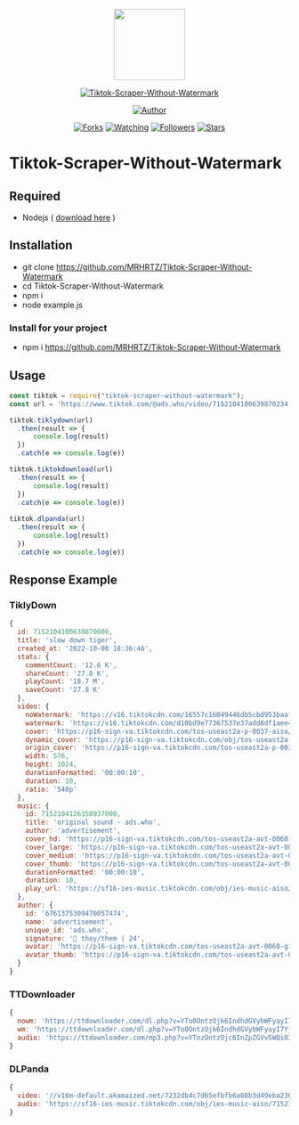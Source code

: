 <p align="center">
<img src="https://raw.githubusercontent.com/MRHRTZ/Tiktok-Scraper-Without-Watermark/main/src/media/ttk.webp" width="128" height="128"/>
</p>
<p align="center">
<a href="#"><img title="Tiktok-Scraper-Without-Watermark" src="https://img.shields.io/static/v1?label=package&message=Tiktok-Scraper-Without-Watermark&color=lightred"></a>
</p>
<p align="center">
<a href="https://github.com/MRHRTZ"><img title="Author" src="https://img.shields.io/badge/Author-MRHRTZ-red.svg?style=for-the-badge&logo=github"></a>
</p>
<p align="center">
<a href="https://github.com/MRHRTZ/Tiktok-Scraper-Without-Watermark/network/members"><img title="Forks" src="https://img.shields.io/github/forks/MRHRTZ/Tiktok-Scraper-Without-Watermark?color=red&style=flat-square"></a>
<a href="https://github.com/MRHRTZ/Tiktok-Scraper-Without-Watermark/watchers"><img title="Watching" src="https://img.shields.io/github/watchers/MRHRTZ/Tiktok-Scraper-Without-Watermark?label=Watchers&color=blue&style=flat-square"></a>
<a href="https://github.com/MRHRTZ/Tiktok-Scraper-Without-Watermark"><img title="Followers" src="https://img.shields.io/github/followers/MRHRTZ?color=blue&style=flat-square"></a>
<a href="https://github.com/MRHRTZ/Tiktok-Scraper-Without-Watermark/stargazers/"><img title="Stars" src="https://img.shields.io/github/stars/MRHRTZ/Tiktok-Scraper-Without-Watermark?color=red&style=flat-square"></a>
</p>

# Tiktok-Scraper-Without-Watermark

## Required

- Nodejs ( <a href="https://nodejs.org/en/download">download here</a> )

## Installation

- git clone https://github.com/MRHRTZ/Tiktok-Scraper-Without-Watermark
- cd Tiktok-Scraper-Without-Watermark
- npm i
- node example.js

### Install for your project

- npm i https://github.com/MRHRTZ/Tiktok-Scraper-Without-Watermark

## Usage

```javascript
const tiktok = require("tiktok-scraper-without-watermark");
const url = 'https://www.tiktok.com/@ads.who/video/7152104100639870234'

tiktok.tiklydown(url)
  .then(result => {
      console.log(result)
  })
  .catch(e => console.log(e))

tiktok.tiktokdownload(url)
  .then(result => {
      console.log(result)
  })
  .catch(e => console.log(e))
  
tiktok.dlpanda(url)
  .then(result => {
      console.log(result)
  })
  .catch(e => console.log(e))

```

## Response Example

### TiklyDown

```javascript
{
  id: 7152104100639870000,
  title: 'slow down tiger',
  created_at: '2022-10-08 18:36:46',
  stats: {
    commentCount: '12.6 K',
    shareCount: '27.8 K',
    playCount: '18.7 M',
    saveCount: '27.8 K'
  },
  video: {
    noWatermark: 'https://v16.tiktokcdn.com/16557c16049446db5cbd953baaf456cf/63860d88/video/tos/useast2a/tos-useast2a-pve-0037-aiso/94367a4561f1468e90e03d360ed671d3/?a=1180&ch=0&cr=3&dr=0&lr=all&cd=0%7C0%7C0%7C3&cv=1&br=2818&bt=1409&cs=0&ds=6&ft=KLrRMzm8m6o0PDOcdEMaQ9j3QwS6JE.C0&mime_type=video_mp4&qs=0&rc=Ojk5Zzo6N2VmZzlkNDQ0NUBpM3M1bTw6ZjhwZzMzZjgzM0AzLi01YDUxNjAxMTIwNDFhYSMzYXIwcjRnLi1gLS1kL2Nzcw%3D%3D&l=20221129074740010223077169270CE688&btag=80000&cc=2',
    watermark: 'https://v16.tiktokcdn.com/d10bd9e77367537e37add8df1aee461c/63860d88/video/tos/useast2a/tos-useast2a-pve-0037c001-aiso/87b615d3cd234ca5ae7ebae99e3c9e1c/?a=1180&ch=0&cr=3&dr=0&lr=all&cd=0%7C0%7C0%7C3&cv=1&br=2064&bt=1032&cs=0&ds=6&ft=KLrRMzm8m6o0PDOcdEMaQ9j3QwS6JE.C0&mime_type=video_mp4&qs=11&rc=OTc5ZTY0O2VkNGgzZzo1ZUBpM3M1bTw6ZjhwZzMzZjgzM0A0MF8vLjAyXi8xMjJeYjYwYSMzYXIwcjRnLi1gLS1kL2Nzcw%3D%3D&l=20221129074740010223077169270CE688&btag=80000&cc=2',
    cover: 'https://p16-sign-va.tiktokcdn.com/tos-useast2a-p-0037-aiso/bf8174a76ef04c24a4f55654cbc7b2f2~noop.image?x-expires=1669791600&x-signature=dmddtVdnCcnUZO4UUIwmAodQp2c%3D&s=FEED&se=false&sh=&sc=cover&l=20221129074740010223077169270CE688',
    dynamic_cover: 'https://p16-sign-va.tiktokcdn.com/obj/tos-useast2a-p-0037-aiso/31f59f043778417ea0c2b2c2892a178c_1665229008?x-expires=1669791600&x-signature=448D6ExkaDv4qVZFCtMVz1KxWc0%3D&s=FEED&se=false&sh=&sc=dynamic_cover&l=20221129074740010223077169270CE688',
    origin_cover: 'https://p16-sign-va.tiktokcdn.com/tos-useast2a-p-0037-aiso/fa054bf0fcd44409a7f810cbee854228_1665229008~tplv-tiktokx-360p.webp?x-expires=1669791600&x-signature=S2xzyIMwP9i%2FL0AjHgKpi3Xc9wQ%3D&s=FEED&se=false&sh=&sc=feed_cover&l=20221129074740010223077169270CE688',
    width: 576,
    height: 1024,
    durationFormatted: '00:00:10',
    duration: 10,
    ratio: '540p'
  },
  music: {
    id: 7152104126350937000,
    title: 'original sound - ads.who',
    author: 'advertisement',
    cover_hd: 'https://p16-sign-va.tiktokcdn.com/tos-useast2a-avt-0068-giso/beb1b3a7b0e17398b9c2cb6556f2ef7c~c5_1080x1080.webp?x-expires=1669791600&x-signature=YwY3THFHdgVgN1rBg9vp1463oxE%3D',
    cover_large: 'https://p16-sign-va.tiktokcdn.com/tos-useast2a-avt-0068-giso/beb1b3a7b0e17398b9c2cb6556f2ef7c~c5_1080x1080.webp?x-expires=1669791600&x-signature=YwY3THFHdgVgN1rBg9vp1463oxE%3D',
    cover_medium: 'https://p16-sign-va.tiktokcdn.com/tos-useast2a-avt-0068-giso/beb1b3a7b0e17398b9c2cb6556f2ef7c~c5_720x720.webp?x-expires=1669791600&x-signature=%2BslmkyJKFYlq8h303Q4A1Sa3iY4%3D',
    cover_thumb: 'https://p16-sign-va.tiktokcdn.com/tos-useast2a-avt-0068-giso/beb1b3a7b0e17398b9c2cb6556f2ef7c~c5_100x100.webp?x-expires=1669791600&x-signature=%2Bw3ZrU%2BM70kXaz0Iml5yCXMSVTk%3D',
    durationFormatted: '00:00:10',
    duration: 10,
    play_url: 'https://sf16-ies-music.tiktokcdn.com/obj/ies-music-aiso/7152108529230547739.mp3'
  },
  author: {
    id: '6761375309470057474',
    name: 'advertisement',
    unique_id: 'ads.who',
    signature: '🏹 they/them | 24',
    avatar: 'https://p16-sign-va.tiktokcdn.com/tos-useast2a-avt-0068-giso/beb1b3a7b0e17398b9c2cb6556f2ef7c~c5_720x720.webp?x-expires=1669791600&x-signature=%2BslmkyJKFYlq8h303Q4A1Sa3iY4%3D',
    avatar_thumb: 'https://p16-sign-va.tiktokcdn.com/tos-useast2a-avt-0068-giso/beb1b3a7b0e17398b9c2cb6556f2ef7c~c5_100x100.webp?x-expires=1669791600&x-signature=%2Bw3ZrU%2BM70kXaz0Iml5yCXMSVTk%3D'
  }
}
```
### TTDownloader

```javascript
{
  nowm: 'https://ttdownloader.com/dl.php?v=YTo0OntzOjk6IndhdGVybWFyayI7YjowO3M6NzoidmlkZW9JZCI7czozMjoiZGYxMzdiOWRmNWIyZGY5YjFhNjgzNGU3YTk3NGRjMGMiO3M6MzoidWlkIjtzOjMyOiIwYmE4NTkzNDc4NTVhNDVlNjgzNGM3ZDk0NjQ3Y2RhOSI7czo0OiJ0aW1lIjtpOjE3MDczMDk2Mjg7fQ==',
  wm: 'https://ttdownloader.com/dl.php?v=YTo0OntzOjk6IndhdGVybWFyayI7YjoxO3M6NzoidmlkZW9JZCI7czozMjoiZGYxMzdiOWRmNWIyZGY5YjFhNjgzNGU3YTk3NGRjMGMiO3M6MzoidWlkIjtzOjMyOiIwYmE4NTkzNDc4NTVhNDVlNjgzNGM3ZDk0NjQ3Y2RhOSI7czo0OiJ0aW1lIjtpOjE3MDczMDk2Mjg7fQ==',
  audio: 'https://ttdownloader.com/mp3.php?v=YTozOntzOjc6InZpZGVvSWQiO3M6MzI6ImRmMTM3YjlkZjViMmRmOWIxYTY4MzRlN2E5NzRkYzBjIjtzOjM6InVpZCI7czozMjoiMGJhODU5MzQ3ODU1YTQ1ZTY4MzRjN2Q5NDY0N2NkYTkiO3M6NDoidGltZSI7aToxNzA3MzA5NjI4O30='
}
```

### DLPanda

```javascript
{
  video: '//v16m-default.akamaized.net/7232db4c7d65efbfb6a08b3d49eba236/65c3cfb3/video/tos/useast2a/tos-useast2a-pve-0037-aiso/94367a4561f1468e90e03d360ed671d3/?a=0&amp;ch=0&amp;cr=0&amp;dr=0&amp;lr=all&amp;cd=0%7C0%7C0%7C0&amp;cv=1&amp;br=2818&amp;bt=1409&amp;bti=OHYpOTY0Zik3OjlmOm01MzE6ZDQ0MDo%3D&amp;cs=0&amp;ds=6&amp;ft=XE5bCqT0mmjPD12OsGmR3wUgPIMtMeF~O5&amp;mime_type=video_mp4&amp;qs=0&amp;rc=Ojk5Zzo6N2VmZzlkNDQ0NUBpM3M1bTw6ZjhwZzMzZjgzM0AzLi01YDUxNjAxMTIwNDFhYSMzYXIwcjRnLi1gLS1kL2Nzcw%3D%3D&amp;l=2024020712445479F6F78212B0AEAE20E1&amp;btag=e00088000',
  audio: 'https://sf16-ies-music.tiktokcdn.com/obj/ies-music-aiso/7152108529230547739.mp3'
}
```
